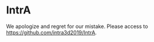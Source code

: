 # IntrA

We apologize and regret for our mistake.
Please access to https://github.com/intra3d2019/IntrA.
